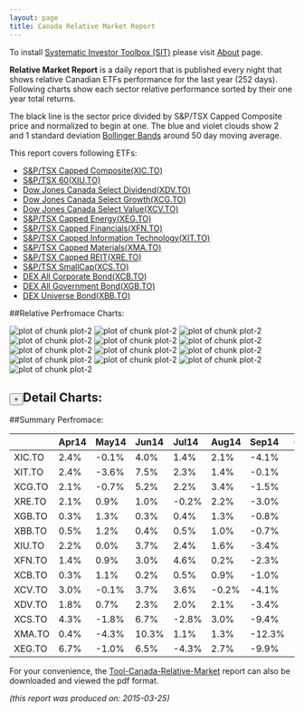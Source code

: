 ```yaml
---
layout: page
title: Canada Relative Market Report
---
```



To install [Systematic Investor Toolbox (SIT)](https://github.com/systematicinvestor/SIT) please visit [About](/about) page.





**Relative Market Report** is a daily report that is published every night 
that shows relative Canadian ETFs performance 
for the last year (252 days). Following charts show each sector relative 
performance sorted by their one year total returns. 

The black line is the sector price divided by S&P/TSX Capped Composite price 
and normalized to begin at one. 
The blue and violet clouds show 2 and 1 standard deviation 
[Bollinger Bands](http://en.wikipedia.org/wiki/Bollinger_Bands)
around 50 day moving average. 

This report covers following ETFs:

* [S&P/TSX Capped Composite(XIC.TO)](http://finance.yahoo.com/q/hl?s=XIC.TO)
* [S&P/TSX 60(XIU.TO)](http://finance.yahoo.com/q/hl?s=XIU.TO)
* [Dow Jones Canada Select Dividend(XDV.TO)](http://finance.yahoo.com/q/hl?s=XDV.TO)
* [Dow Jones Canada Select Growth(XCG.TO)](http://finance.yahoo.com/q/hl?s=XCG.TO)
* [Dow Jones Canada Select Value(XCV.TO)](http://finance.yahoo.com/q/hl?s=XCV.TO)
* [S&P/TSX Capped Energy(XEG.TO)](http://finance.yahoo.com/q/hl?s=XEG.TO)
* [S&P/TSX Capped Financials(XFN.TO)](http://finance.yahoo.com/q/hl?s=XFN.TO)
* [S&P/TSX Capped Information Technology(XIT.TO)](http://finance.yahoo.com/q/hl?s=XIT.TO)
* [S&P/TSX Capped Materials(XMA.TO)](http://finance.yahoo.com/q/hl?s=XMA.TO)
* [S&P/TSX Capped REIT(XRE.TO)](http://finance.yahoo.com/q/hl?s=XRE.TO)
* [S&P/TSX SmallCap(XCS.TO)](http://finance.yahoo.com/q/hl?s=XCS.TO)
* [DEX All Corporate Bond(XCB.TO)](http://finance.yahoo.com/q/hl?s=XCB.TO)
* [DEX All Government Bond(XGB.TO)](http://finance.yahoo.com/q/hl?s=XGB.TO)
* [DEX Universe Bond(XBB.TO)](http://finance.yahoo.com/q/hl?s=XBB.TO)


##Relative Perfromace Charts:
    


![plot of chunk plot-2](/public/images/Tool-Canada-Relative-Market/plot-2-1.png) ![plot of chunk plot-2](/public/images/Tool-Canada-Relative-Market/plot-2-2.png) ![plot of chunk plot-2](/public/images/Tool-Canada-Relative-Market/plot-2-3.png) ![plot of chunk plot-2](/public/images/Tool-Canada-Relative-Market/plot-2-4.png) ![plot of chunk plot-2](/public/images/Tool-Canada-Relative-Market/plot-2-5.png) ![plot of chunk plot-2](/public/images/Tool-Canada-Relative-Market/plot-2-6.png) ![plot of chunk plot-2](/public/images/Tool-Canada-Relative-Market/plot-2-7.png) ![plot of chunk plot-2](/public/images/Tool-Canada-Relative-Market/plot-2-8.png) ![plot of chunk plot-2](/public/images/Tool-Canada-Relative-Market/plot-2-9.png) ![plot of chunk plot-2](/public/images/Tool-Canada-Relative-Market/plot-2-10.png) ![plot of chunk plot-2](/public/images/Tool-Canada-Relative-Market/plot-2-11.png) ![plot of chunk plot-2](/public/images/Tool-Canada-Relative-Market/plot-2-12.png) ![plot of chunk plot-2](/public/images/Tool-Canada-Relative-Market/plot-2-13.png) 

<input type="button" class="btn btn-sm" value="+">Detail Charts:
---
    




<div markdown="1" style="display:none;">
    


![plot of chunk plot-2](/public/images/Tool-Canada-Relative-Market/plot-2-14.png) ![plot of chunk plot-2](/public/images/Tool-Canada-Relative-Market/plot-2-15.png) ![plot of chunk plot-2](/public/images/Tool-Canada-Relative-Market/plot-2-16.png) ![plot of chunk plot-2](/public/images/Tool-Canada-Relative-Market/plot-2-17.png) ![plot of chunk plot-2](/public/images/Tool-Canada-Relative-Market/plot-2-18.png) ![plot of chunk plot-2](/public/images/Tool-Canada-Relative-Market/plot-2-19.png) ![plot of chunk plot-2](/public/images/Tool-Canada-Relative-Market/plot-2-20.png) ![plot of chunk plot-2](/public/images/Tool-Canada-Relative-Market/plot-2-21.png) ![plot of chunk plot-2](/public/images/Tool-Canada-Relative-Market/plot-2-22.png) ![plot of chunk plot-2](/public/images/Tool-Canada-Relative-Market/plot-2-23.png) ![plot of chunk plot-2](/public/images/Tool-Canada-Relative-Market/plot-2-24.png) ![plot of chunk plot-2](/public/images/Tool-Canada-Relative-Market/plot-2-25.png) ![plot of chunk plot-2](/public/images/Tool-Canada-Relative-Market/plot-2-26.png) ![plot of chunk plot-2](/public/images/Tool-Canada-Relative-Market/plot-2-27.png) 

</div>
    




##Summary Perfromace:
    




|       |Apr14  |May14  |Jun14  |Jul14  |Aug14  |Sep14  |Oct14  |Nov14  |Dec14  |Jan15  |Feb15  |Mar15  |Total  |
|:------|:------|:------|:------|:------|:------|:------|:------|:------|:------|:------|:------|:------|:------|
|XIC.TO |  2.4% | -0.1% |  4.0% |  1.4% |  2.1% | -4.1% | -1.9% |  1.2% |  1.2% |  0.1% |  4.1% | -0.9% |  9.5% |
|XIT.TO |  2.4% | -3.6% |  7.5% |  2.3% |  1.4% | -0.1% |  4.5% |  5.9% |  4.9% |  4.6% |  7.0% | -1.5% | 40.8% |
|XCG.TO |  2.1% | -0.7% |  5.2% |  2.2% |  3.4% | -1.5% | -0.8% |  4.3% |  1.8% |  6.9% |  4.2% |  0.1% | 30.2% |
|XRE.TO |  2.1% |  0.9% |  1.0% | -0.2% |  2.2% | -3.0% |  3.9% |  0.7% | -3.3% |  9.4% | -0.1% | -1.6% | 11.9% |
|XGB.TO |  0.3% |  1.3% |  0.3% |  0.4% |  1.3% | -0.8% |  0.8% |  1.5% |  0.7% |  5.0% | -0.3% |  0.0% | 10.9% |
|XBB.TO |  0.5% |  1.2% |  0.4% |  0.5% |  1.0% | -0.7% |  0.6% |  1.5% |  0.5% |  4.6% | -0.1% |  0.0% | 10.4% |
|XIU.TO |  2.2% |  0.0% |  3.7% |  2.4% |  1.6% | -3.4% | -1.3% |  1.2% | -0.5% |  1.0% |  3.8% | -1.1% |  9.9% |
|XFN.TO |  1.4% |  0.9% |  3.0% |  4.6% |  0.2% | -2.3% |  0.6% |  3.9% | -3.2% | -7.7% |  7.5% | -0.4% |  8.0% |
|XCB.TO |  0.3% |  1.1% |  0.2% |  0.5% |  0.9% | -1.0% |  0.8% |  0.8% |  0.7% |  3.2% |  0.4% | -0.1% |  7.9% |
|XCV.TO |  3.0% | -0.1% |  3.7% |  3.6% | -0.2% | -4.1% | -1.5% |  1.6% |  1.7% | -2.8% |  4.5% | -2.0% |  7.1% |
|XDV.TO |  1.8% |  0.7% |  2.3% |  2.0% |  2.1% | -3.4% | -1.0% |  1.9% | -1.7% | -4.8% |  4.6% | -1.4% |  2.6% |
|XCS.TO |  4.3% | -1.8% |  6.7% | -2.8% |  3.0% | -9.4% | -7.8% | -0.6% |  2.0% |  0.5% |  3.5% | -1.8% | -5.4% |
|XMA.TO |  0.4% | -4.3% | 10.3% |  1.1% |  1.3% |-12.3% |-11.0% |  3.4% |  0.9% | 15.5% | -0.5% | -6.7% | -5.3% |
|XEG.TO |  6.7% | -1.0% |  6.5% | -4.3% |  2.7% | -9.9% |-10.9% |-11.0% | -3.8% | -2.1% |  3.0% | -2.1% |-25.0% |
    


For your convenience, the 
[Tool-Canada-Relative-Market](/public/images/Tool-Canada-Relative-Market/Tool-Canada-Relative-Market.pdf)
report can also be downloaded and viewed the pdf format.



*(this report was produced on: 2015-03-25)*

